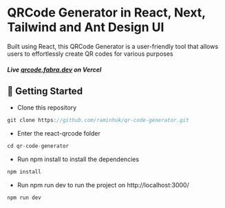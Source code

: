 # QRCode Generator in React, Next, Tailwind and Ant Design UI

Built using React, this QRCode Generator is a user-friendly tool that allows users to effortlessly create QR codes for various purposes

##### Live [qrcode.fabra.dev](https://qrcode.fabra.dev) on Vercel

## 🚀 Getting Started

+ Clone this repository
```jsx
git clone https://github.com/raminhuk/qr-code-generator.git
```
+ Enter the react-qrcode folder
```jsx
cd qr-code-generator
```
+ Run npm install to install the dependencies
```jsx
npm install
```
+ Run npm run dev to run the project on http://localhost:3000/
```jsx
npm run dev
```